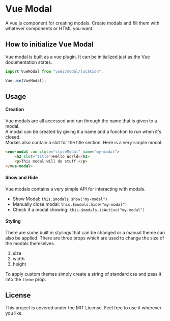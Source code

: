 # Vue Modal
A vue.js component for creating modals. Create modals and fill them with whatever components or HTML you want.

## How to initialize Vue Modal
Vue modal is built as a vue plugin. It can be initialized just as the Vue documentation states.

```javascript
import VueModal from "vue2/modal/location";

Vue.use(VueModal);
```
## Usage

#### Creation
Vue modals are all accessed and run through the name that is given to a modal.<br>
A modal can be created by giving it a name and a function to run when it's closed.<br>
Modals also contain a slot for the title section. Here is a very simple modal.
```HTML
<vue-modal :on-close="closeModal" name="my-modal">
    <h2 slot="title">Hello World</h2>
    <p>This modal will do stuff.</p>
</vue-modal>
```

#### Show and Hide
Vue modals contains a very simple API for interacting with modals.
- Show Modal: `this.$modals.show("my-modal")`
- Manually close modal: `this.$modals.hide("my-modal")`
- Check if a modal showing:  `this.$modals.isActive("my-modal")`

#### Styling
There are some built in stylings that can be changed or a manual theme can also be applied.
There are three props which are used to change the size of the modals themselves.
1. size
2. width
3. height

To apply custom themes simply create a string of standard css and pass it into the `theme` prop.

## License
This project is covered under the MIT License. Feel free to use it wherever you like.
